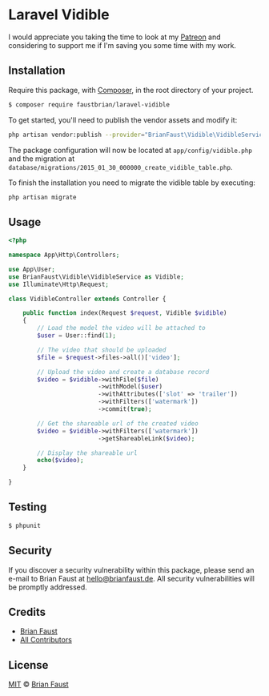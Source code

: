 # Laravel Vidible

I would appreciate you taking the time to look at my [Patreon](https://www.patreon.com/faustbrian) and considering to support me if I'm saving you some time with my work.

## Installation

Require this package, with [Composer](https://getcomposer.org/), in the root directory of your project.

``` bash
$ composer require faustbrian/laravel-vidible
```

To get started, you'll need to publish the vendor assets and modify it:

```bash
php artisan vendor:publish --provider="BrianFaust\Vidible\VidibleServiceProvider"
```

The package configuration will now be located at `app/config/vidible.php` and the migration at `database/migrations/2015_01_30_000000_create_vidible_table.php`.

To finish the installation you need to migrate the vidible table by executing:

```bash
php artisan migrate
```

## Usage

``` php
<?php

namespace App\Http\Controllers;

use App\User;
use BrianFaust\Vidible\VidibleService as Vidible;
use Illuminate\Http\Request;

class VidibleController extends Controller {

    public function index(Request $request, Vidible $vidible)
    {
        // Load the model the video will be attached to
        $user = User::find(1);

        // The video that should be uploaded
        $file = $request->files->all()['video'];

        // Upload the video and create a database record
        $video = $vidible->withFile($file)
                         ->withModel($user)
                         ->withAttributes(['slot' => 'trailer'])
                         ->withFilters(['watermark'])
                         ->commit(true);

        // Get the shareable url of the created video
        $video = $vidible->withFilters(['watermark'])
                         ->getShareableLink($video);

        // Display the shareable url
        echo($video);
    }

}
```

## Testing

``` bash
$ phpunit
```

## Security

If you discover a security vulnerability within this package, please send an e-mail to Brian Faust at hello@brianfaust.de. All security vulnerabilities will be promptly addressed.

## Credits

- [Brian Faust](https://github.com/faustbrian)
- [All Contributors](../../contributors)

## License

[MIT](LICENSE) © [Brian Faust](https://brianfaust.de)

<!-- ## To-Do
- Implement **Batch processing** with an easy to use syntax.
- Implement **Move to Slot** with an easy to use syntax.
- Implement **getShareableLink** for the following adapters
    - Azure
    - Copy
    - Ftp
    - GridFs
    - Rackspace
    - Sftp
    - WebDav
    - ZipArchive
- Refactoring and Package structuring
- Write more about how to use the package
- Write more descriptive comments -->
